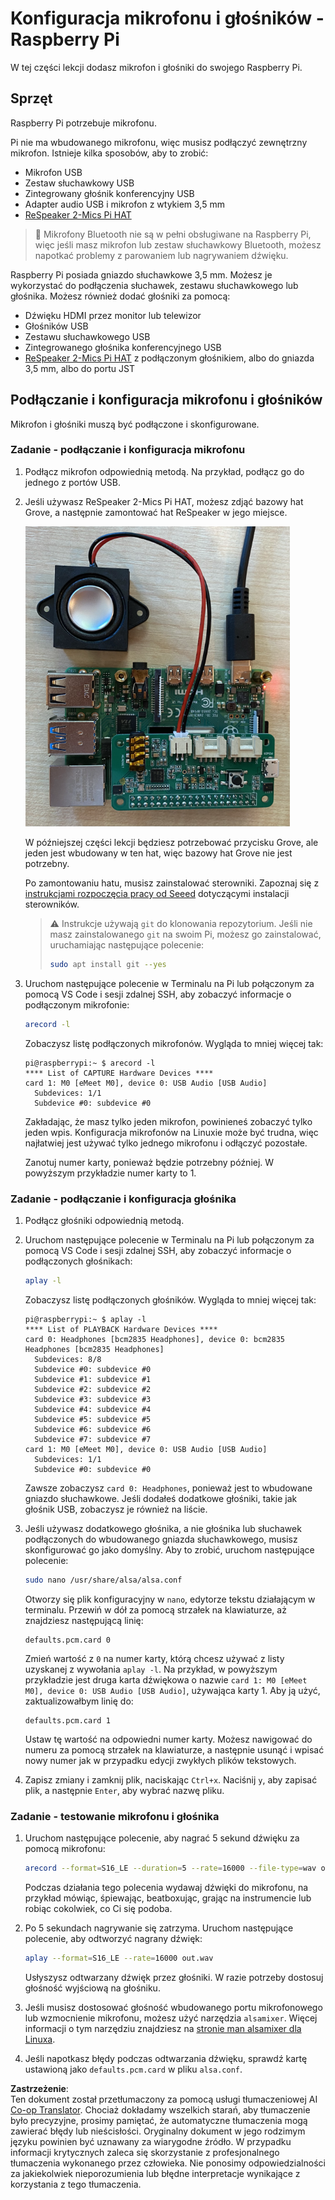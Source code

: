 <!--
CO_OP_TRANSLATOR_METADATA:
{
  "original_hash": "7e45d884493c5222348b43fbc4481b6a",
  "translation_date": "2025-08-26T07:26:10+00:00",
  "source_file": "6-consumer/lessons/1-speech-recognition/pi-microphone.md",
  "language_code": "pl"
}
-->
# Konfiguracja mikrofonu i głośników - Raspberry Pi

W tej części lekcji dodasz mikrofon i głośniki do swojego Raspberry Pi.

## Sprzęt

Raspberry Pi potrzebuje mikrofonu.

Pi nie ma wbudowanego mikrofonu, więc musisz podłączyć zewnętrzny mikrofon. Istnieje kilka sposobów, aby to zrobić:

* Mikrofon USB
* Zestaw słuchawkowy USB
* Zintegrowany głośnik konferencyjny USB
* Adapter audio USB i mikrofon z wtykiem 3,5 mm
* [ReSpeaker 2-Mics Pi HAT](https://www.seeedstudio.com/ReSpeaker-2-Mics-Pi-HAT.html)

> 💁 Mikrofony Bluetooth nie są w pełni obsługiwane na Raspberry Pi, więc jeśli masz mikrofon lub zestaw słuchawkowy Bluetooth, możesz napotkać problemy z parowaniem lub nagrywaniem dźwięku.

Raspberry Pi posiada gniazdo słuchawkowe 3,5 mm. Możesz je wykorzystać do podłączenia słuchawek, zestawu słuchawkowego lub głośnika. Możesz również dodać głośniki za pomocą:

* Dźwięku HDMI przez monitor lub telewizor
* Głośników USB
* Zestawu słuchawkowego USB
* Zintegrowanego głośnika konferencyjnego USB
* [ReSpeaker 2-Mics Pi HAT](https://www.seeedstudio.com/ReSpeaker-2-Mics-Pi-HAT.html) z podłączonym głośnikiem, albo do gniazda 3,5 mm, albo do portu JST

## Podłączanie i konfiguracja mikrofonu i głośników

Mikrofon i głośniki muszą być podłączone i skonfigurowane.

### Zadanie - podłączanie i konfiguracja mikrofonu

1. Podłącz mikrofon odpowiednią metodą. Na przykład, podłącz go do jednego z portów USB.

1. Jeśli używasz ReSpeaker 2-Mics Pi HAT, możesz zdjąć bazowy hat Grove, a następnie zamontować hat ReSpeaker w jego miejsce.

    ![Raspberry Pi z zamontowanym hatem ReSpeaker](../../../../../translated_images/pi-respeaker-hat.f00fabe7dd039a93e2e0aa0fc946c9af0c6a9eb17c32fa1ca097fb4e384f69f0.pl.png)

    W późniejszej części lekcji będziesz potrzebować przycisku Grove, ale jeden jest wbudowany w ten hat, więc bazowy hat Grove nie jest potrzebny.

    Po zamontowaniu hatu, musisz zainstalować sterowniki. Zapoznaj się z [instrukcjami rozpoczęcia pracy od Seeed](https://wiki.seeedstudio.com/ReSpeaker_2_Mics_Pi_HAT_Raspberry/#getting-started) dotyczącymi instalacji sterowników.

    > ⚠️ Instrukcje używają `git` do klonowania repozytorium. Jeśli nie masz zainstalowanego `git` na swoim Pi, możesz go zainstalować, uruchamiając następujące polecenie:
    >
    > ```sh
    > sudo apt install git --yes
    > ```

1. Uruchom następujące polecenie w Terminalu na Pi lub połączonym za pomocą VS Code i sesji zdalnej SSH, aby zobaczyć informacje o podłączonym mikrofonie:

    ```sh
    arecord -l
    ```

    Zobaczysz listę podłączonych mikrofonów. Wygląda to mniej więcej tak:

    ```output
    pi@raspberrypi:~ $ arecord -l
    **** List of CAPTURE Hardware Devices ****
    card 1: M0 [eMeet M0], device 0: USB Audio [USB Audio]
      Subdevices: 1/1
      Subdevice #0: subdevice #0
    ```

    Zakładając, że masz tylko jeden mikrofon, powinieneś zobaczyć tylko jeden wpis. Konfiguracja mikrofonów na Linuxie może być trudna, więc najłatwiej jest używać tylko jednego mikrofonu i odłączyć pozostałe.

    Zanotuj numer karty, ponieważ będzie potrzebny później. W powyższym przykładzie numer karty to 1.

### Zadanie - podłączanie i konfiguracja głośnika

1. Podłącz głośniki odpowiednią metodą.

1. Uruchom następujące polecenie w Terminalu na Pi lub połączonym za pomocą VS Code i sesji zdalnej SSH, aby zobaczyć informacje o podłączonych głośnikach:

    ```sh
    aplay -l
    ```

    Zobaczysz listę podłączonych głośników. Wygląda to mniej więcej tak:

    ```output
    pi@raspberrypi:~ $ aplay -l
    **** List of PLAYBACK Hardware Devices ****
    card 0: Headphones [bcm2835 Headphones], device 0: bcm2835 Headphones [bcm2835 Headphones]
      Subdevices: 8/8
      Subdevice #0: subdevice #0
      Subdevice #1: subdevice #1
      Subdevice #2: subdevice #2
      Subdevice #3: subdevice #3
      Subdevice #4: subdevice #4
      Subdevice #5: subdevice #5
      Subdevice #6: subdevice #6
      Subdevice #7: subdevice #7
    card 1: M0 [eMeet M0], device 0: USB Audio [USB Audio]
      Subdevices: 1/1
      Subdevice #0: subdevice #0
    ```

    Zawsze zobaczysz `card 0: Headphones`, ponieważ jest to wbudowane gniazdo słuchawkowe. Jeśli dodałeś dodatkowe głośniki, takie jak głośnik USB, zobaczysz je również na liście.

1. Jeśli używasz dodatkowego głośnika, a nie głośnika lub słuchawek podłączonych do wbudowanego gniazda słuchawkowego, musisz skonfigurować go jako domyślny. Aby to zrobić, uruchom następujące polecenie:

    ```sh
    sudo nano /usr/share/alsa/alsa.conf
    ```

    Otworzy się plik konfiguracyjny w `nano`, edytorze tekstu działającym w terminalu. Przewiń w dół za pomocą strzałek na klawiaturze, aż znajdziesz następującą linię:

    ```output
    defaults.pcm.card 0
    ```

    Zmień wartość z `0` na numer karty, którą chcesz używać z listy uzyskanej z wywołania `aplay -l`. Na przykład, w powyższym przykładzie jest druga karta dźwiękowa o nazwie `card 1: M0 [eMeet M0], device 0: USB Audio [USB Audio]`, używająca karty 1. Aby ją użyć, zaktualizowałbym linię do:

    ```output
    defaults.pcm.card 1
    ```

    Ustaw tę wartość na odpowiedni numer karty. Możesz nawigować do numeru za pomocą strzałek na klawiaturze, a następnie usunąć i wpisać nowy numer jak w przypadku edycji zwykłych plików tekstowych.

1. Zapisz zmiany i zamknij plik, naciskając `Ctrl+x`. Naciśnij `y`, aby zapisać plik, a następnie `Enter`, aby wybrać nazwę pliku.

### Zadanie - testowanie mikrofonu i głośnika

1. Uruchom następujące polecenie, aby nagrać 5 sekund dźwięku za pomocą mikrofonu:

    ```sh
    arecord --format=S16_LE --duration=5 --rate=16000 --file-type=wav out.wav
    ```

    Podczas działania tego polecenia wydawaj dźwięki do mikrofonu, na przykład mówiąc, śpiewając, beatboxując, grając na instrumencie lub robiąc cokolwiek, co Ci się podoba.

1. Po 5 sekundach nagrywanie się zatrzyma. Uruchom następujące polecenie, aby odtworzyć nagrany dźwięk:

    ```sh
    aplay --format=S16_LE --rate=16000 out.wav
    ```

    Usłyszysz odtwarzany dźwięk przez głośniki. W razie potrzeby dostosuj głośność wyjściową na głośniku.

1. Jeśli musisz dostosować głośność wbudowanego portu mikrofonowego lub wzmocnienie mikrofonu, możesz użyć narzędzia `alsamixer`. Więcej informacji o tym narzędziu znajdziesz na [stronie man alsamixer dla Linuxa](https://linux.die.net/man/1/alsamixer).

1. Jeśli napotkasz błędy podczas odtwarzania dźwięku, sprawdź kartę ustawioną jako `defaults.pcm.card` w pliku `alsa.conf`.

**Zastrzeżenie**:  
Ten dokument został przetłumaczony za pomocą usługi tłumaczeniowej AI [Co-op Translator](https://github.com/Azure/co-op-translator). Chociaż dokładamy wszelkich starań, aby tłumaczenie było precyzyjne, prosimy pamiętać, że automatyczne tłumaczenia mogą zawierać błędy lub nieścisłości. Oryginalny dokument w jego rodzimym języku powinien być uznawany za wiarygodne źródło. W przypadku informacji krytycznych zaleca się skorzystanie z profesjonalnego tłumaczenia wykonanego przez człowieka. Nie ponosimy odpowiedzialności za jakiekolwiek nieporozumienia lub błędne interpretacje wynikające z korzystania z tego tłumaczenia.